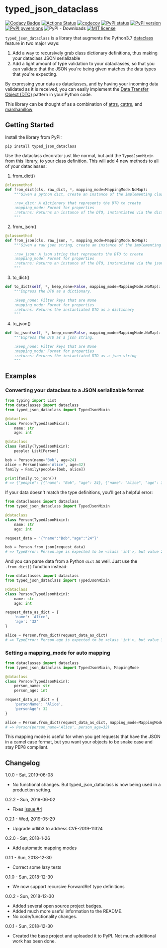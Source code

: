 # typed_json_dataclass
[![Codacy Badge](https://api.codacy.com/project/badge/Grade/4344420de20b4262a4912d81cb28d175)](https://www.codacy.com/app/abatilo/typed-json-dataclass?utm_source=github.com&amp;utm_medium=referral&amp;utm_content=abatilo/typed-json-dataclass&amp;utm_campaign=Badge_Grade)
[![Actions Status](https://wdp9fww0r9.execute-api.us-west-2.amazonaws.com/production/badge/abatilo/typed-json-dataclass?style=flat)](https://wdp9fww0r9.execute-api.us-west-2.amazonaws.com/production/badge/abatilo/typed-json-dataclass?branch=master)
[![codecov](https://codecov.io/gh/abatilo/typed-json-dataclass/branch/master/graph/badge.svg)](https://codecov.io/gh/abatilo/typed-json-dataclass)
[![PyPI status](https://img.shields.io/pypi/status/typed_json_dataclass.svg)](https://pypi.python.org/pypi/typed_json_dataclass/)
[![PyPI version](https://badge.fury.io/py/typed-json-dataclass.svg)](https://badge.fury.io/py/typed-json-dataclass)
[![PyPI pyversions](https://img.shields.io/pypi/pyversions/typed-json-dataclass.svg)](https://pypi.python.org/pypi/typed-json-dataclass/)
![PyPI - Downloads](https://img.shields.io/pypi/dm/typed-json-dataclass.svg)
[![MIT license](http://img.shields.io/badge/license-MIT-brightgreen.svg)](http://opensource.org/licenses/MIT)

`typed_json_dataclass` is a library that augments the Python3.7
[dataclass](https://docs.python.org/3/library/dataclasses.html) feature in two
major ways:
1. Add a way to recursively grab class dictionary definitions, thus making your
   dataclass JSON serializable
2. Add a light amount of type validation to your dataclasses, so that you can
   validate that the JSON you're being given matches the data types that you're
   expecting.

By expressing your data as dataclasses, and by having your incoming data
validated as it is received, you can easily implement the [Data Transfer Object
(DTO)](https://martinfowler.com/eaaCatalog/dataTransferObject.html) pattern in
your Python code.

This library can be thought of as a combination of
[attrs](https://github.com/python-attrs/attrs),
[cattrs](https://github.com/Tinche/cattrs), and
[marshamllow](https://github.com/marshmallow-code/marshmallow)

## Getting Started

Install the library from PyPI:
```
pip install typed_json_dataclass
```

Use the dataclass decorator just like normal, but add the `TypedJsonMixin` from
this library, to your class definition. This will add 4 new methods to all of your dataclasses:
1. from_dict()
```python
@classmethod
def from_dict(cls, raw_dict, *, mapping_mode=MappingMode.NoMap):
    """Given a python dict, create an instance of the implementing class.

    :raw_dict: A dictionary that represents the DTO to create
    :mapping_mode: Format for properties
    :returns: Returns an instance of the DTO, instantiated via the dict
    """
```
2. from_json()
```python
@classmethod
def from_json(cls, raw_json, *, mapping_mode=MappingMode.NoMap):
    """Given a raw json string, create an instance of the implementing class.

    :raw_json: A json string that represents the DTO to create
    :mapping_mode: Format for properties
    :returns: Returns an instance of the DTO, instantiated via the json
    """
```
3. to_dict()
```python
def to_dict(self, *, keep_none=False, mapping_mode=MappingMode.NoMap):
    """Express the DTO as a dictionary.

    :keep_none: Filter keys that are None
    :mapping_mode: Format for properties
    :returns: Returns the instantiated DTO as a dictionary
    """
```
4. to_json()
```python
def to_json(self, *, keep_none=False, mapping_mode=MappingMode.NoMap):
    """Express the DTO as a json string.

    :keep_none: Filter keys that are None
    :mapping_mode: Format for properties
    :returns: Returns the instantiated DTO as a json string
    """
```

## Examples

### Converting your dataclass to a JSON serializable format
```python
from typing import List
from dataclasses import dataclass
from typed_json_dataclass import TypedJsonMixin

@dataclass
class Person(TypedJsonMixin):
    name: str
    age: int

@dataclass
class Family(TypedJsonMixin):
    people: List[Person]

bob = Person(name='Bob', age=24)
alice = Person(name='Alice', age=32)
family = Family(people=[bob, alice])

print(family.to_json())
# => {"people": [{"name": "Bob", "age": 24}, {"name": "Alice", "age": 32}]}
```


If your data doesn't match the type definitions, you'll get a helpful error:
```python
from dataclasses import dataclass
from typed_json_dataclass import TypedJsonMixin

@dataclass
class Person(TypedJsonMixin):
    name: str
    age: int

request_data = '{"name":"Bob","age":"24"}'

bob = Person.from_json(request_data)
# => TypeError: Person.age is expected to be <class 'int'>, but value 24 with type <class 'str'> was found instead
```

And you can parse data from a Python `dict` as well. Just use the `.from_dict()` function instead:
```python
from dataclasses import dataclass
from typed_json_dataclass import TypedJsonMixin

@dataclass
class Person(TypedJsonMixin):
    name: str
    age: int

request_data_as_dict = {
    'name': 'Alice',
    'age': '32'
}

alice = Person.from_dict(request_data_as_dict)
# => TypeError: Person.age is expected to be <class 'int'>, but value 32 with type <class 'str'> was found instead
```

### Setting a mapping_mode for auto mapping
```python
from dataclasses import dataclass
from typed_json_dataclass import TypedJsonMixin, MappingMode

@dataclass
class Person(TypedJsonMixin):
    person_name: str
    person_age: int

request_data_as_dict = {
    'personName': 'Alice',
    'personAge': 32
}

alice = Person.from_dict(request_data_as_dict, mapping_mode=MappingMode.SnakeCase)
# => Person(person_name='Alice', person_age=32)
```

This mapping mode is useful for when you get requests that have the JSON in a
camel case format, but you want your objects to be snake case and stay PEP8
compliant.

## Changelog

1.0.0 - Sat, 2019-06-08
* No functional changes. But typed_json_dataclass is now being used in a
  production setting.

0.2.2 - Sun, 2019-06-02
* Fixes [issue #4](https://github.com/abatilo/typed-json-dataclass/issues/4)

0.2.1 - Wed, 2019-05-29
* Upgrade urllib3 to address CVE-2019-11324

0.2.0 - Sat, 2018-1-26
* Add automatic mapping modes

0.1.1 - Sun, 2018-12-30
* Correct some lazy tests

0.1.0 - Sun, 2018-12-30
* We now support recursive ForwardRef type definitions

0.0.2 - Sun, 2018-12-30
* Added several open source project badges.
* Added much more useful information to the README.
* No code/functionality changes.

0.0.1 - Sun, 2018-12-30
* Created the base project and uploaded it to PyPI. Not much additional work has
been done.
